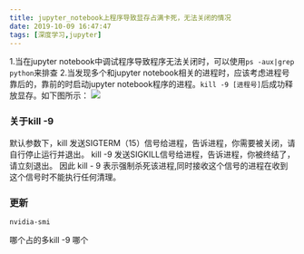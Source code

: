 ```yaml
---
title: jupyter_notebook上程序导致显存占满卡死，无法关闭的情况
date: 2019-10-09 16:47:47
tags: [深度学习,jupyter]
---
```

1.当在jupyter notebook中调试程序导致程序无法关闭时，可以使用```ps -aux|grep python```来排查
2.当发现多个和jupyter notebook相关的进程时，应该考虑进程号靠后的，靠前的时启动jupyter notebook程序的进程。```kill -9 [进程号]```后成功释放显存。如下图所示：
![](screenshot_61.png)
### 关于kill -9
默认参数下，kill 发送SIGTERM（15）信号给进程，告诉进程，你需要被关闭，请自行停止运行并退出。
kill -9 发送SIGKILL信号给进程，告诉进程，你被终结了，请立刻退出。
因此 kill - 9 表示强制杀死该进程,同时接收这个信号的进程在收到这个信号时不能执行任何清理。
### 更新
```
nvidia-smi
```
哪个占的多kill -9 哪个